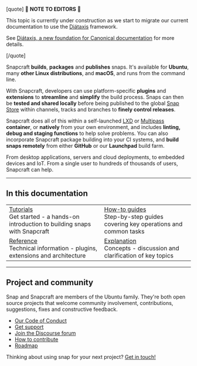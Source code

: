 [quote]
:construction: **NOTE TO EDITORS** :construction:

This topic is currently under construction as we start to migrate our current documentation to use the [Diátaxis](https://diataxis.fr/) framework.

See [ Diátaxis, a new foundation for Canonical documentation](https://ubuntu.com/blog/diataxis-a-new-foundation-for-canonical-documentation) for more details.

[/quote]

Snapcraft **builds**, **packages** and **publishes** snaps. It's available for **Ubuntu**, many **other Linux distributions**, and **macOS**, and runs from the command line.

With Snapcraft, developers can use platform-specific **plugins** and **extensions** to **streamline** and **simplify** the build process. Snaps can then be **tested and shared locally** before being published to the global [Snap Store](https://snapcraft.io/store) within channels, tracks and branches to **finely control releases**.

Snapcraft does all of this within a self-launched [LXD](https://linuxcontainers.org/lxd/docs/master/) or [Multipass](https://multipass.run/docs) **container**, or **natively** from your own environment, and includes **linting, debug and staging functions** to help solve problems. You can also incorporate Snapcraft package building into your CI systems, and **build snaps remotely** from either **GitHub** or our **Launchpad** build farm.

From desktop applications, servers and cloud deployments, to embedded devices and IoT. From a single user to hundreds of thousands of users, Snapcraft can help.

---

## In this documentation

| | |
|--|--|
|  [Tutorials](/t/snapcraft-tutorials/31037)</br>  Get started - a hands-on introduction to building snaps with Snapcraft </br> |  [How-to guides](/t/snapcraft-how-to-guides/31049/2) </br> Step-by-step guides covering key operations and common tasks |
|  [Reference](/t/snapcraft-reference/31051/2) </br> Technical information - plugins, extensions and architecture | [Explanation](/t/snapcraft-explanation-guides/31050/2) </br> Concepts - discussion and clarification of key topics  |

---

## Project and community

Snap and Snapcraft are members of the Ubuntu family. They're both open source projects that welcome community involvement, contributions, suggestions, fixes and constructive feedback.

* [Our Code of Conduct](https://ubuntu.com/community/code-of-conduct)
* [Get support](https://forum.snapcraft.io/c/snap/14)
* [Join the Discourse forum](https://forum.snapcraft.io/)
* [How to contribute](/t/documentation-guidelines/3798)
* [Roadmap](/t/the-snapd-roadmap/1973)

Thinking about using snap for your next project? [Get in touch!](https://forum.snapcraft.io/)